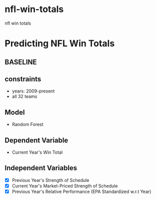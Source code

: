 # nfl-win-totals
nfl win totals

# Predicting NFL Win Totals

## BASELINE

## constraints
- years: 2009-present
- all 32 teams


## Model
- Random Forest

## Dependent Variable
- Current Year's Win Total

## Independent Variables
- [x] Previous Year's Strength of Schedule
- [x] Current Year's Market-Priced Strength of Schedule
- [x] Previous Year's Relative Performance (EPA Standardized w.r.t Year)
